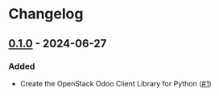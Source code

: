 # Changelog

<!-- towncrier release notes start -->

## [0.1.0](https://github.com/catalyst-cloud/python-openstack-odooclient/releases/tag/0.1.0) - 2024-06-27


### Added

- Create the OpenStack Odoo Client Library for Python ([#1](https://github.com/catalyst-cloud/python-openstack-odooclient/pull/1))
